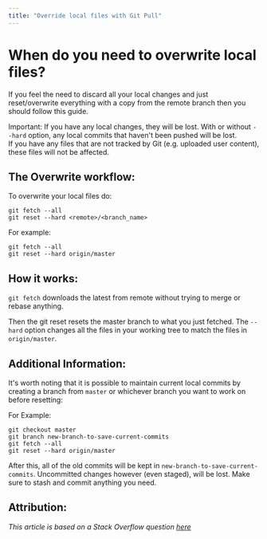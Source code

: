 ```yaml
---
title: "Override local files with Git Pull"
---
```


# When do you need to overwrite local files?

If you feel the need to discard all your local changes and just reset/overwrite everything with a copy from the remote branch then you should follow this guide.

Important: If you have any local changes, they will be lost. With or without `--hard` option, any local commits that haven't been pushed will be lost.  
If you have any files that are not tracked by Git (e.g. uploaded user content), these files will not be affected.

## The Overwrite workflow:

To overwrite your local files do:

    git fetch --all
    git reset --hard <remote>/<branch_name>

For example:

    git fetch --all
    git reset --hard origin/master

## How it works:

`git fetch` downloads the latest from remote without trying to merge or rebase anything.

Then the git reset resets the master branch to what you just fetched. The `--hard` option changes all the files in your working tree to match the files in `origin/master`.

## Additional Information:

It's worth noting that it is possible to maintain current local commits by creating a branch from `master` or whichever branch you want to work on before resetting:

For Example:

    git checkout master
    git branch new-branch-to-save-current-commits
    git fetch --all
    git reset --hard origin/master

After this, all of the old commits will be kept in `new-branch-to-save-current-commits`. Uncommitted changes however (even staged), will be lost. Make sure to stash and commit anything you need.

## Attribution:

_This article is based on a Stack Overflow question [here](http://stackoverflow.com/questions/1125968/force-git-to-overwrite-local-files-on-pull/8888015#8888015)_
